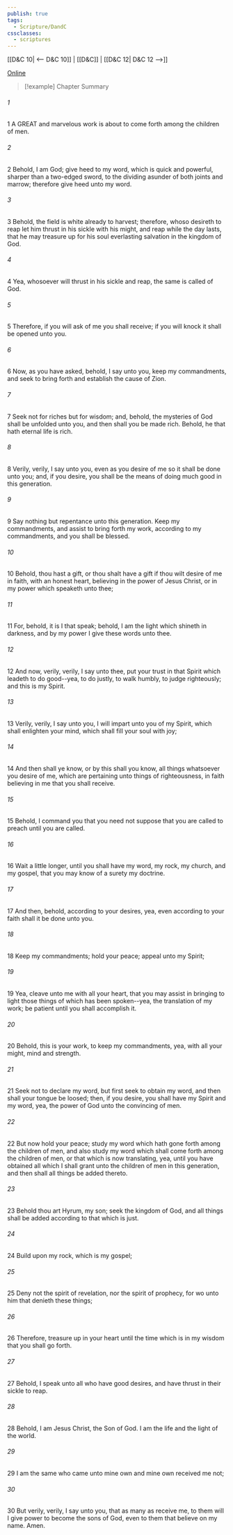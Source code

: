 ```yaml
---
publish: true
tags:
  - Scripture/DandC
cssclasses:
  - scriptures
---
```

[[D&C 10| <-- D&C 10]] | [[D&C]] | [[D&C 12| D&C 12 -->]]

[Online](https://churchofjesuschrist.org/study/scriptures/dc-testament/dc/11?lang=eng)

>[!example] Chapter Summary
>
###### 1
1 A GREAT and marvelous work is about to come forth among the children of men.
###### 2
2 Behold, I am God; give heed to my word, which is quick and powerful, sharper than a two-edged sword, to the dividing asunder of both joints and marrow; therefore give heed unto my word.
###### 3
3 Behold, the field is white already to harvest; therefore, whoso desireth to reap let him thrust in his sickle with his might, and reap while the day lasts, that he may treasure up for his soul everlasting salvation in the kingdom of God.
###### 4
4 Yea, whosoever will thrust in his sickle and reap, the same is called of God.
###### 5
5 Therefore, if you will ask of me you shall receive; if you will knock it shall be opened unto you.
###### 6
6 Now, as you have asked, behold, I say unto you, keep my commandments, and seek to bring forth and establish the cause of Zion.
###### 7
7 Seek not for riches but for wisdom; and, behold, the mysteries of God shall be unfolded unto you, and then shall you be made rich. Behold, he that hath eternal life is rich.
###### 8
8 Verily, verily, I say unto you, even as you desire of me so it shall be done unto you; and, if you desire, you shall be the means of doing much good in this generation.
###### 9
9 Say nothing but repentance unto this generation. Keep my commandments, and assist to bring forth my work, according to my commandments, and you shall be blessed.
###### 10
10 Behold, thou hast a gift, or thou shalt have a gift if thou wilt desire of me in faith, with an honest heart, believing in the power of Jesus Christ, or in my power which speaketh unto thee;
###### 11
11 For, behold, it is I that speak; behold, I am the light which shineth in darkness, and by my power I give these words unto thee.
###### 12
12 And now, verily, verily, I say unto thee, put your trust in that Spirit which leadeth to do good--yea, to do justly, to walk humbly, to judge righteously; and this is my Spirit.
###### 13
13 Verily, verily, I say unto you, I will impart unto you of my Spirit, which shall enlighten your mind, which shall fill your soul with joy;
###### 14
14 And then shall ye know, or by this shall you know, all things whatsoever you desire of me, which are pertaining unto things of righteousness, in faith believing in me that you shall receive.
###### 15
15 Behold, I command you that you need not suppose that you are called to preach until you are called.
###### 16
16 Wait a little longer, until you shall have my word, my rock, my church, and my gospel, that you may know of a surety my doctrine.
###### 17
17 And then, behold, according to your desires, yea, even according to your faith shall it be done unto you.
###### 18
18 Keep my commandments; hold your peace; appeal unto my Spirit;
###### 19
19 Yea, cleave unto me with all your heart, that you may assist in bringing to light those things of which has been spoken--yea, the translation of my work; be patient until you shall accomplish it.
###### 20
20 Behold, this is your work, to keep my commandments, yea, with all your might, mind and strength.
###### 21
21 Seek not to declare my word, but first seek to obtain my word, and then shall your tongue be loosed; then, if you desire, you shall have my Spirit and my word, yea, the power of God unto the convincing of men.
###### 22
22 But now hold your peace; study my word which hath gone forth among the children of men, and also study my word which shall come forth among the children of men, or that which is now translating, yea, until you have obtained all which I shall grant unto the children of men in this generation, and then shall all things be added thereto.
###### 23
23 Behold thou art Hyrum, my son; seek the kingdom of God, and all things shall be added according to that which is just.
###### 24
24 Build upon my rock, which is my gospel;
###### 25
25 Deny not the spirit of revelation, nor the spirit of prophecy, for wo unto him that denieth these things;
###### 26
26 Therefore, treasure up in your heart until the time which is in my wisdom that you shall go forth.
###### 27
27 Behold, I speak unto all who have good desires, and have thrust in their sickle to reap.
###### 28
28 Behold, I am Jesus Christ, the Son of God. I am the life and the light of the world.
###### 29
29 I am the same who came unto mine own and mine own received me not;
###### 30
30 But verily, verily, I say unto you, that as many as receive me, to them will I give power to become the sons of God, even to them that believe on my name. Amen.




